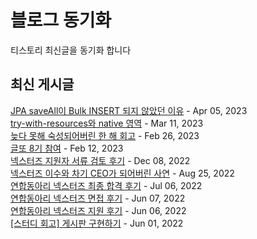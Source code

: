# 블로그 동기화
티스토리 최신글을 동기화 합니다  

## 최신 게시글
[JPA saveAll이 Bulk INSERT 되지 않았던 이유](https://imksh.com/113) - Apr 05, 2023<br>
[try-with-resources와 native 영역](https://imksh.com/112) - Mar 11, 2023<br>
[늦다 못해 숙성되어버린 한 해 회고](https://imksh.com/110) - Feb 26, 2023<br>
[글또 8기 참여](https://imksh.com/109) - Feb 12, 2023<br>
[넥스터즈 지원자 서류 검토 후기](https://imksh.com/108) - Dec 08, 2022<br>
[넥스터즈 이수와 차기 CEO가 되어버린 사연](https://imksh.com/107) - Aug 25, 2022<br>
[연합동아리 넥스터즈 최종 합격 후기](https://imksh.com/106) - Jul 06, 2022<br>
[연합동아리 넥스터즈 면접 후기](https://imksh.com/105) - Jun 07, 2022<br>
[연합동아리 넥스터즈  지원 후기](https://imksh.com/104) - Jun 06, 2022<br>
[[스터디 회고] 게시판 구현하기](https://imksh.com/103) - Jun 01, 2022<br>
